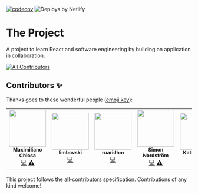 [![codecov](https://codecov.io/gh/HandsOnLearning/the-project/branch/master/graph/badge.svg)](https://codecov.io/gh/HandsOnLearning/the-project) ![Deploys by Netlify](https://www.netlify.com/img/global/badges/netlify-color-accent.svg "Logo Title Text 1") 

# The Project

A project to learn React and software engineering by building an application in collaboration.

<!-- ALL-CONTRIBUTORS-BADGE:START - Do not remove or modify this section -->
[![All Contributors](https://img.shields.io/badge/all_contributors-5-orange.svg?style=flat-square)](#contributors-)
<!-- ALL-CONTRIBUTORS-BADGE:END -->

## Contributors ✨

Thanks goes to these wonderful people ([emoji key](https://allcontributors.org/docs/en/emoji-key)):

<!-- ALL-CONTRIBUTORS-LIST:START - Do not remove or modify this section -->
<!-- prettier-ignore-start -->
<!-- markdownlint-disable -->
<table>
  <tr>
    <td align="center"><a href="https://github.com/mchiesa"><img src="https://avatars2.githubusercontent.com/u/1329332?v=4" width="100px;" alt=""/><br /><sub><b>Maximiliano Chiesa</b></sub></a><br /><a href="https://github.com/HandsOnLearning/the-project/commits?author=mchiesa" title="Code">💻</a> <a href="https://github.com/HandsOnLearning/the-project/commits?author=mchiesa" title="Tests">⚠️</a></td>
    <td align="center"><a href="https://github.com/limbovski"><img src="https://avatars2.githubusercontent.com/u/6280897?v=4" width="100px;" alt=""/><br /><sub><b>limbovski</b></sub></a><br /><a href="https://github.com/HandsOnLearning/the-project/commits?author=limbovski" title="Code">💻</a></td>
    <td align="center"><a href="https://github.com/ruaridhm"><img src="https://avatars2.githubusercontent.com/u/25019818?v=4" width="100px;" alt=""/><br /><sub><b>ruaridhm</b></sub></a><br /><a href="https://github.com/HandsOnLearning/the-project/commits?author=ruaridhm" title="Code">💻</a></td>
    <td align="center"><a href="http://www.nordsites.se"><img src="https://avatars1.githubusercontent.com/u/53083229?v=4" width="100px;" alt=""/><br /><sub><b>Simon Nordström</b></sub></a><br /><a href="https://github.com/HandsOnLearning/the-project/commits?author=SimonNord" title="Code">💻</a> <a href="https://github.com/HandsOnLearning/the-project/commits?author=SimonNord" title="Tests">⚠️</a></td>
    <td align="center"><a href="http://k8hansen.com"><img src="https://avatars2.githubusercontent.com/u/13206464?v=4" width="100px;" alt=""/><br /><sub><b>Kate Hansen</b></sub></a><br /><a href="https://github.com/HandsOnLearning/the-project/commits?author=k8hansen" title="Code">💻</a></td>
  </tr>
</table>

<!-- markdownlint-enable -->
<!-- prettier-ignore-end -->
<!-- ALL-CONTRIBUTORS-LIST:END -->

This project follows the [all-contributors](https://github.com/all-contributors/all-contributors) specification. Contributions of any kind welcome!
